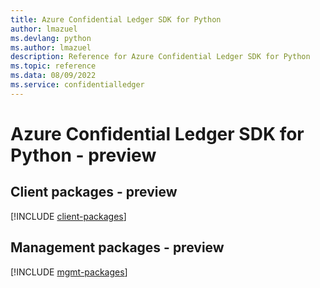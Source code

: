 ```yaml
---
title: Azure Confidential Ledger SDK for Python
author: lmazuel
ms.devlang: python
ms.author: lmazuel
description: Reference for Azure Confidential Ledger SDK for Python
ms.topic: reference
ms.data: 08/09/2022
ms.service: confidentialledger
---
```

# Azure Confidential Ledger SDK for Python - preview

## Client packages - preview
[!INCLUDE [client-packages](confidential-ledger-client-index.md)]
## Management packages - preview
[!INCLUDE [mgmt-packages](confidential-ledger-mgmt-index.md)]